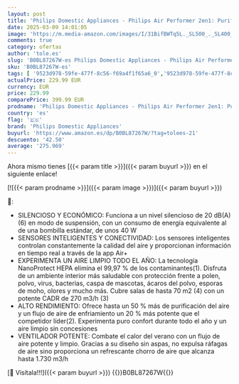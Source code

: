 ```yaml
---
layout: post
title: 'Philips Domestic Appliances - Philips Air Performer 2en1: Purificador y ventilador - 70 m²  elimina el 99 97% de los alérgenos y contaminantes. Filtro HEPA  Sensores inteligentes  Alexa  App. Silencioso y bajo consumo  AMF765/10 '
date: 2025-03-09 14:01:05
image: 'https://m.media-amazon.com/images/I/31BifBWTq5L._SL500_._SL400_.jpg'
comments: true
category: ofertas
author: 'tole.es'
slug: 'B0BL87267W-es Philips Domestic Appliances - Philips Air Performer 2en1:...'
sku: 'B0BL87267W-es'
tags: [ '9523d978-59fe-477f-8c56-f69a4f1f65a6_0','9523d978-59fe-477f-8c56-f69a4f1f65a6_1201','Arborist Merchandising Root','Climatización y calefacción','GLLevelVersuni','Hogar y cocina','Purificadores de aire','Self Service','Special Features Stores','alexa','philips domestic appliances','🇪🇸', ]
actualPrice: 229.99 EUR
currency: EUR
price: 229.99
comparePrice: 399.99 EUR
prodname: 'Philips Domestic Appliances - Philips Air Performer 2en1: Purificador y ventilador - 70 m²  elimina el 99 97% de los alérgenos y contaminantes. Filtro HEPA  Sensores inteligentes  Alexa  App. Silencioso y bajo consumo  AMF765/10 '
country: 'es'
flag: '🇪🇸'
brand: 'Philips Domestic Appliances'
buyurl: 'https://www.amazon.es/dp/B0BL87267W/?tag=tolees-21'
descuento: '42.50'
average: '275.969'
---
```


Ahora mismo tienes [{{< param title >}}]({{< param buyurl >}}) en el siguiente enlace!

[![{{< param prodname >}}]({{< param image >}})]({{< param buyurl >}})

🔎:

- SILENCIOSO Y ECONÓMICO: Funciona a un nivel silencioso de 20 dB(A) (6) en modo de suspensión, con un consumo de energía equivalente al de una bombilla estándar, de unos 40 W
- SENSORES INTELIGENTES Y CONECTIVIDAD: Los sensores inteligentes controlan constantemente la calidad del aire y proporcionan información en tiempo real a través de la app Air+
- EXPERIMENTA UN AIRE LIMPIO TODO EL AÑO: La tecnología NanoProtect HEPA elimina el 99,97 % de los contaminantes(1). Disfruta de un ambiente interior más saludable con protección frente a polen, polvo, virus, bacterias, caspa de mascotas, ácaros del polvo, esporas de moho, olores y mucho más. Cubre salas de hasta 70 m2 (4) con un potente CADR de 270 m3/h (3)
- ALTO RENDIMIENTO: Ofrece hasta un 50 % más de purificación del aire y un flujo de aire de enfriamiento un 20 % más potente que el competidor líder(2). Experimenta puro confort durante todo el año y un aire limpio sin concesiones
- VENTILADOR POTENTE: Combate el calor del verano con un flujo de aire potente y limpio. Gracias a su diseño sin aspas, no expulsa ráfagas de aire sino proporciona un refrescante chorro de aire que alcanza hasta 1.730 m3/h

[🛒 Visítala!!!]({{< param buyurl >}})
{{<world>}}B0BL87267W{{</world>}}
